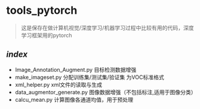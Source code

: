 # tools_pytorch
> 这是保存在做计算机视觉/深度学习/机器学习过程中比较有用的代码，深度学习框架用的pytorch
## *index*
* Image_Annotation_Augment.py   目标检测数据增强
* make_imageset.py  			分配训练集/测试集/验证集 为VOC标准格式
* xml_helper.py  				xml文件的读取与生成
* data_augmentor_generate.py    图像数据增强（不包括标注,适用于图像分类）
* calcu_mean.py   计算图像各通道均值，用于预处理